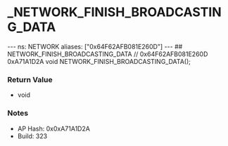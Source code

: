 # _NETWORK_FINISH_BROADCASTING_DATA

--- ns: NETWORK aliases: ["0x64F62AFB081E260D"] --- ## NETWORK_FINISH_BROADCASTING_DATA  // 0x64F62AFB081E260D 0xA71A1D2A void NETWORK_FINISH_BROADCASTING_DATA();

### Return Value
* void

### Notes
* AP Hash: 0x0xA71A1D2A
* Build: 323

